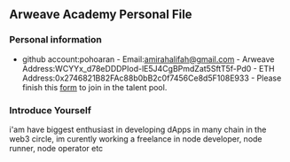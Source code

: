 ## Arweave Academy Personal File
### Personal information
- github account:pohoaran - Email:amirahalifah@gmail.com - Arweave Address:WCYYx_d78eDDDPIod-lE5J4CgBPmdZat5SftT5f-Pd0 - ETH 
Address:0x2746821B82FAc88b0bB2c0f7456Ce8d5F108E933 - Please finish this 
[form](https://docs.google.com/forms/d/e/1FAIpQLSfWA5fIIcBgmRppm3jNz5vmf9Mai_QMVil-2pO4r7YKn_Zhtw/viewform?usp=sf_link) 
to join in the talent pool.
### Introduce Yourself
i'am have biggest enthusiast in developing dApps in many chain in the web3 circle, im curently working a freelance in node developer, node runner, node operator etc
